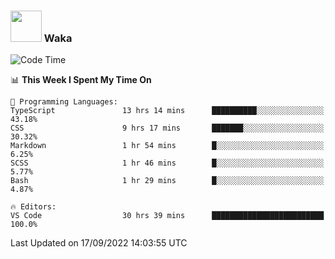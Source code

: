 ### <img src="https://media.giphy.com/media/VgCDAzcKvsR6OM0uWg/giphy.gif" width="50"> Waka

  <!--START_SECTION:waka-->
![Code Time](http://img.shields.io/badge/Code%20Time-875%20hrs%2019%20mins-blue)

📊 **This Week I Spent My Time On** 

```text
💬 Programming Languages: 
TypeScript               13 hrs 14 mins      ██████████░░░░░░░░░░░░░░░   43.18% 
CSS                      9 hrs 17 mins       ███████░░░░░░░░░░░░░░░░░░   30.32% 
Markdown                 1 hr 54 mins        █░░░░░░░░░░░░░░░░░░░░░░░░   6.25% 
SCSS                     1 hr 46 mins        █░░░░░░░░░░░░░░░░░░░░░░░░   5.77% 
Bash                     1 hr 29 mins        █░░░░░░░░░░░░░░░░░░░░░░░░   4.87%

🔥 Editors: 
VS Code                  30 hrs 39 mins      █████████████████████████   100.0%

```


 Last Updated on 17/09/2022 14:03:55 UTC
<!--END_SECTION:waka-->
